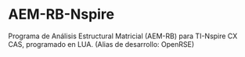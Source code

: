 # AEM-RB-Nspire
Programa de Análisis Estructural Matricial (AEM-RB) para TI-Nspire CX CAS, programado en LUA. (Alias de desarrollo: OpenRSE)
